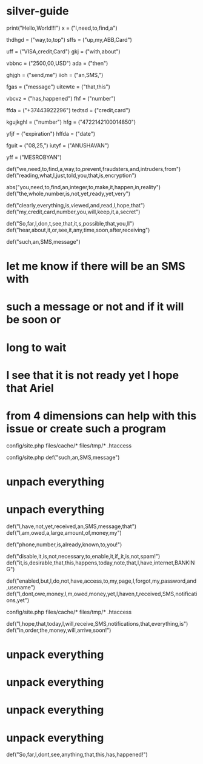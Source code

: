 # silver-guide
print("Hello,World!!!")
x = ("l,need,to,find,a")

thdhgd = ("way,to,top")
sffs = ("up,my,ABB,Card")

uff = ("VISA,credit,Card")
gkj = ("with,about")

vbbnc = ("2500,00,USD")
ada = ("then")

ghjgh = ("send,me")
iioh = ("an,SMS,")

fgas = ("message")
uitewte = ("that,this")

vbcvz = ("has,happened")
fhf = ("number")

ffda = ("+37443922296")
tedtsd = ("credit,card")

kgujkghl = ("number")
hfg = ("4722142100014850")

yfjf = ("expiration")
hffda = ("date")

fguit = ("08,25,")
iutyf = ("ANUSHAVAN")

yff = ("MESROBYAN")

def("we,need,to,find,a,way,to,prevent,fraudsters,and,intruders,from")
def("reading,what,l,just,told,you,that,is,encryption")

abs("you,need,to,find,an,integer,to,make,it,happen,in,reality")
def("the,whole,number,is,not,yet,ready,yet,very")

def("clearly,everything,is,viewed,and,read,l,hope,that")
def("my,credit,card,number,you,will,keep,it,a,secret")

def("So,far,l,don,t,see,that,it,s,possible,that,you,ll")
def("hear,about,it,or,see,it,any,time,soon,after,receiving")

def("such,an,SMS,message")
# let me know if there will be an SMS with

# such a message or not and if it will be soon or
# long to wait

# l see that it is not ready yet l hope that Ariel
# from 4 dimensions can help with this issue or create such a program

config/site.php
files/cache/*
files/tmp/*
.htaccess

config/site.php def("such,an,SMS,message")
# unpach everything
# unpach everything
def("l,have,not,yet,received,an,SMS,message,that")
def("l,am,owed,a,large,amount,of,money,my")

def("phone,number,is,already,known,to,you!")

def("disable,it,is,not,necessary,to,enable,it,if,,it,is,not,spam!")
def("it,is,desirable,that,this,happens,today,note,that,l,have,internet,BANKING")

def("enabled,but,l,do,not,have,access,to,my,page,l,forgot,my,password,and,usename")
def("l,dont,owe,money,l,m,owed,money,yet,l,haven,t,received,SMS,notifications,yet")

config/site.php
files/cache/*
files/tmp/*
.htaccess

def("l,hope,that,today,l,will,receive,SMS,notifications,that,everything,is")
def("in,order,the,money,will,arrive,soon!")

# unpack everything
# unpack everything
# unpack everything
# unpack everything

def("So,far,l,dont,see,anything,that,this,has,happened!")

